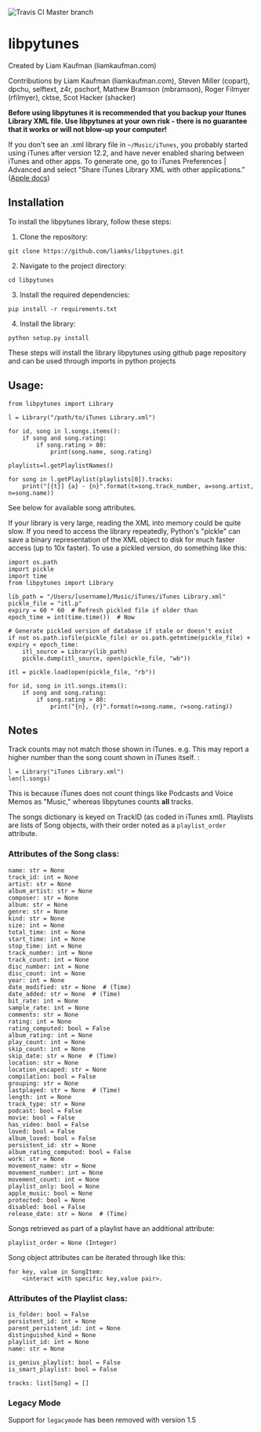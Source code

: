 ![Travis CI Master branch](https://travis-ci.org/liamks/libpytunes.svg?branch=master)

# libpytunes

Created by Liam Kaufman (liamkaufman.com)

Contributions by Liam Kaufman (liamkaufman.com), Steven Miller (copart), dpchu, selftext, z4r, pschorf, Mathew Bramson (mbramson), Roger Filmyer (rfilmyer), cktse, Scot Hacker (shacker)

**Before using libpytunes it is recommended that you backup your Itunes Library XML file. Use libpytunes at your own risk - there is no guarantee that it works or will not blow-up your computer!**

If you don't see an .xml library file in `~/Music/iTunes`, you probably started using iTunes after version 12.2, and have never enabled sharing between iTunes and other apps. To generate one, go to iTunes Preferences | Advanced and select "Share iTunes Library XML with other applications." ([Apple docs](https://support.apple.com/en-us/HT201610))

## Installation
To install the libpytunes library, follow these steps:

1. Clone the repository:
```
git clone https://github.com/liamks/libpytunes.git
```
2. Navigate to the project directory:
```
cd libpytunes
```
3. Install the required dependencies:
```
pip install -r requirements.txt
```
4. Install the library:
```
python setup.py install
```
These steps will install the library libpytunes using github page repository and can be used through imports in python projects

## Usage:

```
from libpytunes import Library

l = Library("/path/to/iTunes Library.xml")

for id, song in l.songs.items():
    if song and song.rating:
        if song.rating > 80:
            print(song.name, song.rating)

playlists=l.getPlaylistNames()

for song in l.getPlaylist(playlists[0]).tracks:
	print("[{t}] {a} - {n}".format(t=song.track_number, a=song.artist, n=song.name))
```

See below for available song attributes.

If your library is very large, reading the XML into memory could be quite slow. If you need to access the library repeatedly, Python's "pickle" can save a binary representation of the XML object to disk for much faster access (up to 10x faster). To use a pickled version, do something like this:

```
import os.path
import pickle
import time
from libpytunes import Library

lib_path = "/Users/[username]/Music/iTunes/iTunes Library.xml"
pickle_file = "itl.p"
expiry = 60 * 60  # Refresh pickled file if older than
epoch_time = int(time.time())  # Now

# Generate pickled version of database if stale or doesn't exist
if not os.path.isfile(pickle_file) or os.path.getmtime(pickle_file) + expiry < epoch_time:
    itl_source = Library(lib_path)
    pickle.dump(itl_source, open(pickle_file, "wb"))

itl = pickle.load(open(pickle_file, "rb"))

for id, song in itl.songs.items():
    if song and song.rating:
        if song.rating > 80:
            print("{n}, {r}".format(n=song.name, r=song.rating))
```

## Notes

Track counts may not match those shown in iTunes. e.g. This may report a higher number than the song count shown in iTunes itself. :

```
l = Library("iTunes Library.xml")
len(l.songs)
```

This is because iTunes does not count things like Podcasts and Voice Memos as "Music," whereas libpytunes counts **all** tracks.

The songs dictionary is keyed on TrackID (as coded in iTunes xml). Playlists are lists of Song objects, with their order noted as a `playlist_order` attribute.

### Attributes of the Song class:

```
name: str = None
track_id: int = None
artist: str = None
album_artist: str = None
composer: str = None
album: str = None
genre: str = None
kind: str = None
size: int = None
total_time: int = None
start_time: int = None
stop_time: int = None
track_number: int = None
track_count: int = None
disc_number: int = None
disc_count: int = None
year: int = None
date_modified: str = None  # (Time)
date_added: str = None  # (Time)
bit_rate: int = None
sample_rate: int = None
comments: str = None
rating: int = None
rating_computed: bool = False
album_rating: int = None
play_count: int = None
skip_count: int = None
skip_date: str = None  # (Time)
location: str = None
location_escaped: str = None
compilation: bool = False
grouping: str = None
lastplayed: str = None  # (Time)
length: int = None
track_type: str = None
podcast: bool = False
movie: bool = False
has_video: bool = False
loved: bool = False
album_loved: bool = False
persistent_id: str = None
album_rating_computed: bool = False
work: str = None
movement_name: str = None
movement_number: int = None
movement_count: int = None
playlist_only: bool = None
apple_music: bool = None
protected: bool = None
disabled: bool = False
release_date: str = None  # (Time)
```

Songs retrieved as part of a playlist have an additional attribute:
```
playlist_order = None (Integer)
```


Song object attributes can be iterated through like this:
```
for key, value in SongItem:
	<interact with specific key,value pair>.
```


### Attributes of the Playlist class:
```
is_folder: bool = False
persistent_id: int = None
parent_persistent_id: int = None
distinguished_kind = None
playlist_id: int = None
name: str = None

is_genius_playlist: bool = False
is_smart_playlist: bool = False

tracks: list[Song] = []
```

### Legacy Mode
Support for `legacymode` has been removed with version 1.5
